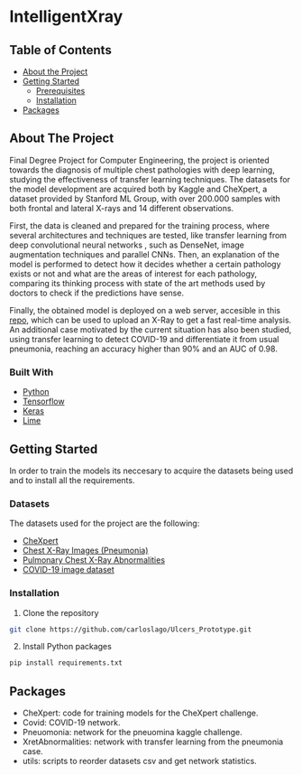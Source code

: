 # IntelligentXray

<!-- TABLE OF CONTENTS -->
## Table of Contents

* [About the Project](#about-the-project)
* [Getting Started](#getting-started)
  * [Prerequisites](#prerequisites)
  * [Installation](#installation)
* [Packages](#packages)



<!-- ABOUT THE PROJECT -->
## About The Project

Final Degree Project for Computer Engineering, the project is oriented towards the diagnosis
of multiple chest pathologies with deep learning, studying the effectiveness of transfer
learning techniques. The datasets for the model development are acquired both by Kaggle
and CheXpert, a dataset provided by Stanford ML Group, with over 200.000 samples with 
both frontal and lateral X-rays and 14 different observations. 

First, the data is cleaned and prepared for the training process, where several architectures and 
techniques are tested, like transfer learning from deep convolutional neural networks
, such as DenseNet, image augmentation techniques and parallel CNNs. Then, an explanation
of the model is performed to detect how it decides whether a certain pathology exists or
not and what are the areas of interest for each pathology, comparing its thinking process
with state of the art methods used by doctors to check if the predictions have sense.

Finally, the obtained model is deployed on a web server, accesible in this [repo](https://github.com/carloslago/IntelligentXray_Server), which can be used to upload
an X-Ray to get a fast real-time analysis. An additional case motivated by
the current situation has also been studied, using transfer learning to detect 
COVID-19 and differentiate it from usual pneumonia, reaching an accuracy higher
than 90% and an AUC of 0.98.

### Built With
* [Python](https://www.python.org/)
* [Tensorflow](https://www.tensorflow.org/)
* [Keras](https://keras.io/)
* [Lime](https://github.com/marcotcr/lime)

<!-- GETTING STARTED -->
## Getting Started

In order to train the models its neccesary to acquire the datasets being used and to install all the requirements.

### Datasets
The datasets used for the project are the following:
* [CheXpert](https://stanfordmlgroup.github.io/competitions/chexpert/)
* [Chest X-Ray Images (Pneumonia)](https://www.kaggle.com/paultimothymooney/chest-xray-pneumonia)
* [Pulmonary Chest X-Ray Abnormalities](https://www.kaggle.com/kmader/pulmonary-chest-xray-abnormalities)
* [COVID-19 image dataset](https://github.com/ieee8023/covid-chestxray-dataset)

### Installation

1. Clone the repository
```sh
git clone https://github.com/carloslago/Ulcers_Prototype.git
```

2. Install Python packages
```sh
pip install requirements.txt
```



## Packages
* CheXpert: code for training models for the CheXpert challenge.
* Covid: COVID-19 network.
* Pneuomonia: network for the pneuomina kaggle challenge.
* XretAbnormalities: network with transfer learning from the pneumonia case.
* utils: scripts to reorder datasets csv and get network statistics.





